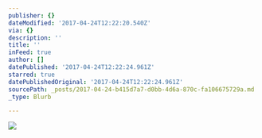 ```yaml
---
publisher: {}
dateModified: '2017-04-24T12:22:20.540Z'
via: {}
description: ''
title: ''
inFeed: true
author: []
datePublished: '2017-04-24T12:22:24.961Z'
starred: true
datePublishedOriginal: '2017-04-24T12:22:24.961Z'
sourcePath: _posts/2017-04-24-b415d7a7-d0bb-4d6a-870c-fa106675729a.md
_type: Blurb

---
```

![](https://the-grid-user-content.s3-us-west-2.amazonaws.com/46de4ccd-cbd0-4e15-b7ee-c11619575cf4.jpg)
